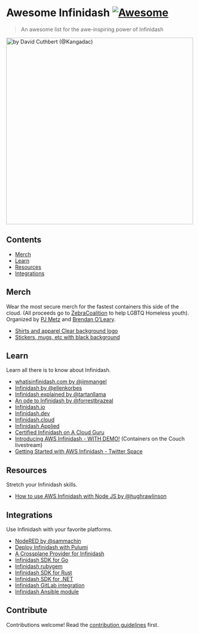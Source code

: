# Awesome Infinidash [![Awesome](https://awesome.re/badge.svg)](https://awesome.re)

> An awesome list for the awe-inspiring power of Infinidash

<a href="https://twitter.com/kangadac/status/1410817287695650824"><img src="https://user-images.githubusercontent.com/1790822/124236175-7003e900-db16-11eb-885f-eb5bedaa98c5.jpg" width="500" alt="by David Cuthbert (@Kangadac)"/></a>

## Contents

- [Merch](#merch)
- [Learn](#learn)
- [Resources](#resources)
- [Integrations](#integrations)

## Merch

Wear the most secure merch for the fastest containers this side of the cloud. (All proceeds go to [ZebraCoalition](https://zebrayouth.org/) to help LGBTQ Homeless youth). Organized by [PJ Metz](https://twitter.com/MetzinAround) and [Brendan O'Leary](https://twitter.com/olearycrew).
- [Shirts and apparel Clear background logo](https://www.redbubble.com/shop/ap/81636791)
- [Stickers, mugs, etc with black background](https://www.redbubble.com/shop/ap/81635372)

## Learn

Learn all there is to know about Infinidash.
- [whatisinfinidash.com by @jimmangel](https://whatisinfinidash.com/)
- [Infinidash by @ellenkorbes](https://twitter.com/ellenkorbes/status/1410796865126346755)
- [Infinidash explained by @tartanllama](https://twitter.com/TartanLlama/status/1410959645238308866)
- [An ode to Infinidash by @forrestbrazeal](https://twitter.com/forrestbrazeal/status/1410647222853771266)
- [Infinidash.io](http://www.infinidash.io/)
- [Infinidash.dev](https://www.infinidash.dev)
- [Infinidash.cloud](https://www.infinidash.cloud)
- [Infinidash Applied](https://leanpub.com/awsinfinidashapplied)
- [Certified Infinidash on A Cloud Guru](https://twitter.com/KroonenburgRyan/status/1410962120976515073)
- [Introducing AWS Infinidash - WITH DEMO!](https://www.youtube.com/watch?v=5pt3KUb7kog) (Containers on the Couch livestream)
- [Getting Started with AWS Infinidash - Twitter Space](https://twitter.com/i/spaces/1kvJpooWzZwGE)


## Resources

Stretch your Infinidash skills.

- [How to use AWS Infinidash with Node JS by @hughrawlinson](https://www.hughrawlinson.me/posts/2021/06/30/how-to-use-aws-infinidash)

## Integrations

Use Infinidash with your favorite platforms.

- [NodeRED by @sammachin](https://twitter.com/sammachin/status/1410857058136625152)
- [Deploy Infinidash with Pulumi](https://twitter.com/mattstratton/status/1410805269223837696)
- [A Crossplane Provider for Infinidash](https://github.com/luebken/provider-infinidash)
- [Infinidash SDK for Go](https://github.com/eduardohitek/go-infinidash-sdk)
- [Infinidash rubygem](https://github.com/bermannoah/infinidash-ruby)
- [Infinidash SDK for Rust](https://github.com/rafaelcaricio/aws-infinidash-rs)
- [Infinidash SDK for .NET](https://github.com/davidwhitney/aws-infinidash-sdk)
- [Infinidash GitLab integration](https://twitter.com/olearycrew/status/1411043511185641475)
- [Infinidash Ansible module](https://github.com/jillr/community.aws/blob/start_new_infinidash_module/plugins/modules/infinidash.py)


## Contribute

Contributions welcome! Read the [contribution guidelines](contributing.md) first.
